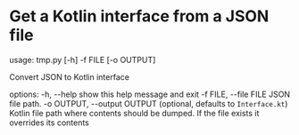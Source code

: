 # Get a Kotlin interface from a JSON file

usage: tmp.py [-h] -f FILE [-o OUTPUT]

Convert JSON to Kotlin interface

options:
  -h, --help            show this help message and exit
  -f FILE, --file FILE  JSON file path.
  -o OUTPUT, --output OUTPUT (optional, defaults to `Interface.kt`)
                        Kotlin file path where contents should be dumped. If the file exists it overrides its contents
